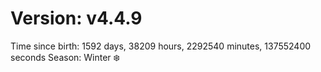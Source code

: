 # Version: v4.4.9
Time since birth: 1592 days, 38209 hours, 2292540 minutes, 137552400 seconds
Season: Winter ❄️
